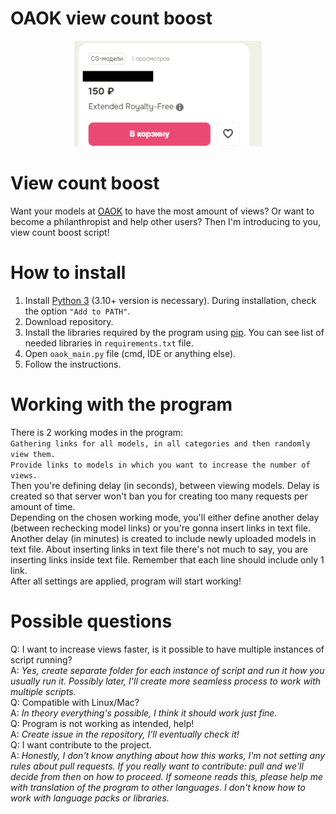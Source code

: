 # OAOK view count boost
<p align="center">
    <img src="views.gif">
</p>

# View count boost
Want your models at [OAOK](https://oaok.ru/) to have the most amount of views? Or want to become a philanthropist and help other users? Then I'm introducing to you, view count boost script!

# How to install
1. Install [Python 3](https://www.python.org/downloads/) (3.10+ version is necessary). During installation, check the option `"Add to PATH"`.
2. Download repository.
3. Install the libraries required by the program using [pip](https://packaging.python.org/en/latest/tutorials/installing-packages/). You can see list of needed libraries in `requirements.txt` file.
4. Open `oaok_main.py` file (cmd, IDE or anything else). 
5. Follow the instructions.

# Working with the program
There is 2 working modes in the program:\
`Gathering links for all models, in all categories and then randomly view them.`\
`Provide links to models in which you want to increase the number of views.`\
Then you're defining delay (in seconds), between viewing models. Delay is created so that server won't ban you for creating too many requests per amount of time.\
Depending on the chosen working mode, you'll either define another delay (between rechecking model links) or you're gonna insert links in text file. Another delay (in minutes) is created to include newly uploaded models in text file. About inserting links in text file there's not much to say, you are inserting links inside text file. Remember that each line should include only 1 link.\
After all settings are applied, program will start working!

# Possible questions
Q: I want to increase views faster, is it possible to have multiple instances of script running?\
A: *Yes, create separate folder for each instance of script and run it how you usually run it. Possibly later, I'll create more seamless process to work with multiple scripts.*\
Q: Compatible with Linux/Mac?\
A: *In theory everything's possible, I think it should work just fine.*\
Q: Program is not working as intended, help!\
A: *Create issue in the repository, I'll eventually check it!*\
Q: I want contribute to the project.\
A: *Honestly, I don't know anything about how this works, I'm not setting any rules about pull requests. If you really want to contribute: pull and we'll decide from then on how to proceed. If someone reads this, please help me with translation of the program to other languages. I don't know how to work with language packs or libraries.*
